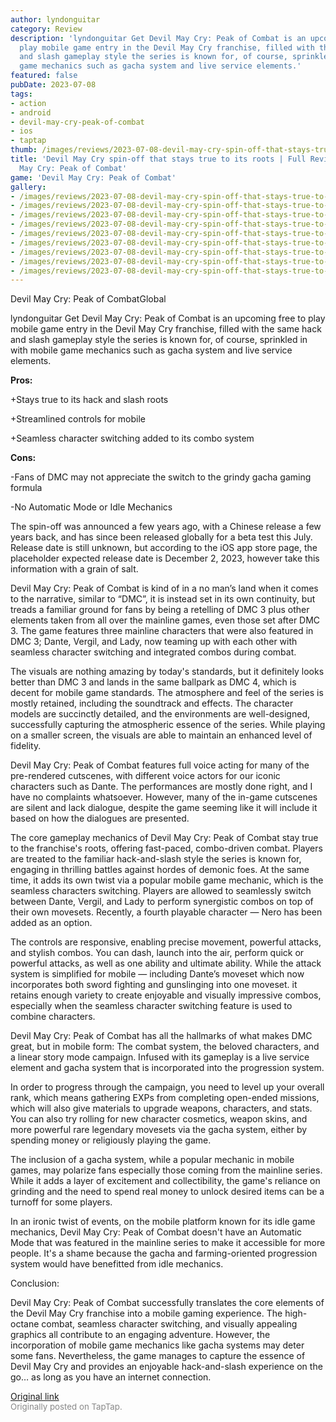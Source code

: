 ```yaml
---
author: lyndonguitar
category: Review
description: 'lyndonguitar Get Devil May Cry: Peak of Combat is an upcoming free to
  play mobile game entry in the Devil May Cry franchise, filled with the same hack
  and slash gameplay style the series is known for, of course, sprinkled in with mobile
  game mechanics such as gacha system and live service elements.'
featured: false
pubDate: 2023-07-08
tags:
- action
- android
- devil-may-cry-peak-of-combat
- ios
- taptap
thumb: /images/reviews/2023-07-08-devil-may-cry-spin-off-that-stays-true-to-its-roots--full-review---devil-may-cry-peak-of--0.avif
title: 'Devil May Cry spin-off that stays true to its roots | Full Review - Devil
  May Cry: Peak of Combat'
game: 'Devil May Cry: Peak of Combat'
gallery:
- /images/reviews/2023-07-08-devil-may-cry-spin-off-that-stays-true-to-its-roots--full-review---devil-may-cry-peak-of--0.avif
- /images/reviews/2023-07-08-devil-may-cry-spin-off-that-stays-true-to-its-roots--full-review---devil-may-cry-peak-of--1.avif
- /images/reviews/2023-07-08-devil-may-cry-spin-off-that-stays-true-to-its-roots--full-review---devil-may-cry-peak-of--2.avif
- /images/reviews/2023-07-08-devil-may-cry-spin-off-that-stays-true-to-its-roots--full-review---devil-may-cry-peak-of--3.avif
- /images/reviews/2023-07-08-devil-may-cry-spin-off-that-stays-true-to-its-roots--full-review---devil-may-cry-peak-of--4.avif
- /images/reviews/2023-07-08-devil-may-cry-spin-off-that-stays-true-to-its-roots--full-review---devil-may-cry-peak-of--5.avif
- /images/reviews/2023-07-08-devil-may-cry-spin-off-that-stays-true-to-its-roots--full-review---devil-may-cry-peak-of--6.avif
- /images/reviews/2023-07-08-devil-may-cry-spin-off-that-stays-true-to-its-roots--full-review---devil-may-cry-peak-of--7.avif
- /images/reviews/2023-07-08-devil-may-cry-spin-off-that-stays-true-to-its-roots--full-review---devil-may-cry-peak-of--8.avif
---
```

Devil May Cry: Peak of CombatGlobal

lyndonguitar
Get
Devil May Cry: Peak of Combat is an upcoming free to play mobile game entry in the Devil May Cry franchise, filled with the same hack and slash gameplay style the series is known for, of course, sprinkled in with mobile game mechanics such as gacha system and live service elements.


**Pros:**


+Stays true to its hack and slash roots

+Streamlined controls for mobile

+Seamless character switching added to its combo system


**Cons:**


-Fans of DMC may not appreciate the switch to the grindy gacha gaming formula

-No Automatic Mode or Idle Mechanics

The spin-off was announced a few years ago, with a Chinese release a few years back, and has since been released globally for a beta test this July. Release date is still unknown, but according to the iOS app store page, the placeholder expected release date is December 2, 2023, however take this information with a grain of salt.

Devil May Cry: Peak of Combat is kind of in a no man’s land when it comes to the narrative, similar to “DMC”, it is instead set in its own continuity, but treads a familiar ground for fans by being a retelling of DMC 3 plus other elements taken from all over the mainline games, even those set after DMC 3. The game features three mainline characters that were also featured in DMC 3; Dante, Vergil, and Lady, now teaming up with each other with seamless character switching and integrated combos during combat.

The visuals are nothing amazing by today's standards, but it definitely looks better than DMC 3 and lands in the same ballpark as DMC 4, which is decent for mobile game standards. The atmosphere and feel of the series is mostly retained, including the soundtrack and effects. The character models are succinctly detailed, and the environments are well-designed, successfully capturing the atmospheric essence of the series. While playing on a smaller screen, the visuals are able to maintain an enhanced level of fidelity.

Devil May Cry: Peak of Combat features full voice acting for many of the pre-rendered cutscenes, with different voice actors for our iconic characters such as Dante. The performances are mostly done right, and I have no complaints whatsoever. However, many of the in-game cutscenes are silent and lack dialogue, despite the game seeming like it will include it based on how the dialogues are presented.

The core gameplay mechanics of Devil May Cry: Peak of Combat stay true to the franchise's roots, offering fast-paced, combo-driven combat. Players are treated to the familiar hack-and-slash style the series is known for, engaging in thrilling battles against hordes of demonic foes. At the same time, it adds its own twist via a popular mobile game mechanic, which is the seamless characters switching. Players are allowed to seamlessly switch between Dante, Vergil, and Lady to perform synergistic combos on top of their own movesets. Recently, a fourth playable character — Nero  has been added as an option.

The controls are responsive, enabling precise movement, powerful attacks, and stylish combos. You can dash, launch into the air, perform quick or powerful attacks, as well as one ability and ultimate ability. While the attack system is simplified for mobile — including Dante’s moveset which now incorporates both sword fighting and gunslinging into one moveset. it retains enough variety to create enjoyable and visually impressive combos, especially when the seamless character switching feature is used to combine characters.

Devil May Cry: Peak of Combat has all the hallmarks of what makes DMC great, but in mobile form: The combat system, the beloved characters, and a linear story mode campaign. Infused with its gameplay is a live service element and gacha system that is incorporated into the progression system.

In order to progress through the campaign, you need to level up your overall rank, which means gathering EXPs from completing open-ended missions, which will also give materials to upgrade weapons, characters, and stats. You can also try rolling for new character cosmetics, weapon skins, and more powerful rare legendary movesets via the gacha system, either by spending money or religiously playing the game.

The inclusion of a gacha system, while a popular mechanic in mobile games, may polarize fans especially those coming from the mainline series. While it adds a layer of excitement and collectibility, the game's reliance on grinding and the need to spend real money to unlock desired items can be a turnoff for some players.

In an ironic twist of events, on the mobile platform known for its idle game mechanics, Devil May Cry: Peak of Combat doesn't have an Automatic Mode that was featured in the mainline series to make it accessible for more people. It's a shame because the gacha and farming-oriented progression system would have benefitted from idle mechanics.

Conclusion:

Devil May Cry: Peak of Combat successfully translates the core elements of the Devil May Cry franchise into a mobile gaming experience. The high-octane combat, seamless character switching, and visually appealing graphics all contribute to an engaging adventure. However, the incorporation of mobile game mechanics like gacha systems may deter some fans. Nevertheless, the game manages to capture the essence of Devil May Cry and provides an enjoyable hack-and-slash experience on the go… as long as you have an internet connection.

[Original link](https://m.taptap.io/post/5966260?share_id=cbd912929c7c&utm_medium=share&utm_source=discord)<br><span style="font-size: 0.95em; color: #888;">Originally posted on TapTap.</span>